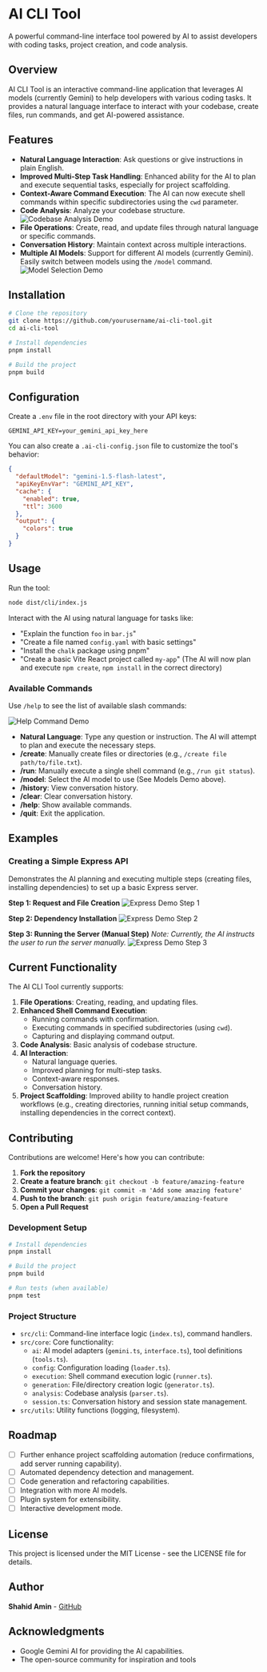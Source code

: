 # AI CLI Tool

A powerful command-line interface tool powered by AI to assist developers with coding tasks, project creation, and code analysis.

## Overview

AI CLI Tool is an interactive command-line application that leverages AI models (currently Gemini) to help developers with various coding tasks. It provides a natural language interface to interact with your codebase, create files, run commands, and get AI-powered assistance.

## Features

- **Natural Language Interaction**: Ask questions or give instructions in plain English.
- **Improved Multi-Step Task Handling**: Enhanced ability for the AI to plan and execute sequential tasks, especially for project scaffolding.
- **Context-Aware Command Execution**: The AI can now execute shell commands within specific subdirectories using the `cwd` parameter.
- **Code Analysis**: Analyze your codebase structure. ![Codebase Analysis Demo](./screenshots/codebase_analysis.png)
- **File Operations**: Create, read, and update files through natural language or specific commands.
- **Conversation History**: Maintain context across multiple interactions.
- **Multiple AI Models**: Support for different AI models (currently Gemini). Easily switch between models using the `/model` command. ![Model Selection Demo](./screenshots/models.png)

## Installation

```bash
# Clone the repository
git clone https://github.com/yourusername/ai-cli-tool.git
cd ai-cli-tool

# Install dependencies
pnpm install

# Build the project
pnpm build
```

## Configuration

Create a `.env` file in the root directory with your API keys:

```
GEMINI_API_KEY=your_gemini_api_key_here
```

You can also create a `.ai-cli-config.json` file to customize the tool's behavior:

```json
{
  "defaultModel": "gemini-1.5-flash-latest",
  "apiKeyEnvVar": "GEMINI_API_KEY",
  "cache": {
    "enabled": true,
    "ttl": 3600
  },
  "output": {
    "colors": true
  }
}
```

## Usage

Run the tool:

```bash
node dist/cli/index.js
```

Interact with the AI using natural language for tasks like:
- "Explain the function `foo` in `bar.js`"
- "Create a file named `config.yaml` with basic settings"
- "Install the `chalk` package using pnpm"
- "Create a basic Vite React project called `my-app`" (The AI will now plan and execute `npm create`, `npm install` in the correct directory)

### Available Commands

Use `/help` to see the list of available slash commands:

![Help Command Demo](./screenshots/help.png)

- **Natural Language**: Type any question or instruction. The AI will attempt to plan and execute the necessary steps.
- **/create**: Manually create files or directories (e.g., `/create file path/to/file.txt`).
- **/run**: Manually execute a single shell command (e.g., `/run git status`).
- **/model**: Select the AI model to use (See Models Demo above).
- **/history**: View conversation history.
- **/clear**: Clear conversation history.
- **/help**: Show available commands.
- **/quit**: Exit the application.

## Examples

### Creating a Simple Express API

Demonstrates the AI planning and executing multiple steps (creating files, installing dependencies) to set up a basic Express server.

**Step 1: Request and File Creation**
![Express Demo Step 1](./screenshots/express1.png)

**Step 2: Dependency Installation**
![Express Demo Step 2](./screenshots/express2.png)

**Step 3: Running the Server (Manual Step)**
*Note: Currently, the AI instructs the user to run the server manually.*
![Express Demo Step 3](./screenshots/express3.png)

## Current Functionality

The AI CLI Tool currently supports:

1.  **File Operations**: Creating, reading, and updating files.
2.  **Enhanced Shell Command Execution**:
    *   Running commands with confirmation.
    *   Executing commands in specified subdirectories (using `cwd`).
    *   Capturing and displaying command output.
3.  **Code Analysis**: Basic analysis of codebase structure.
4.  **AI Interaction**:
    *   Natural language queries.
    *   Improved planning for multi-step tasks.
    *   Context-aware responses.
    *   Conversation history.
5.  **Project Scaffolding**: Improved ability to handle project creation workflows (e.g., creating directories, running initial setup commands, installing dependencies in the correct context).

## Contributing

Contributions are welcome! Here's how you can contribute:

1.  **Fork the repository**
2.  **Create a feature branch**: `git checkout -b feature/amazing-feature`
3.  **Commit your changes**: `git commit -m 'Add some amazing feature'`
4.  **Push to the branch**: `git push origin feature/amazing-feature`
5.  **Open a Pull Request**

### Development Setup

```bash
# Install dependencies
pnpm install

# Build the project
pnpm build

# Run tests (when available)
pnpm test
```

### Project Structure

- `src/cli`: Command-line interface logic (`index.ts`), command handlers.
- `src/core`: Core functionality:
    - `ai`: AI model adapters (`gemini.ts`, `interface.ts`), tool definitions (`tools.ts`).
    - `config`: Configuration loading (`loader.ts`).
    - `execution`: Shell command execution logic (`runner.ts`).
    - `generation`: File/directory creation logic (`generator.ts`).
    - `analysis`: Codebase analysis (`parser.ts`).
    - `session.ts`: Conversation history and session state management.
- `src/utils`: Utility functions (logging, filesystem).

## Roadmap

- [ ] Further enhance project scaffolding automation (reduce confirmations, add server running capability).
- [ ] Automated dependency detection and management.
- [ ] Code generation and refactoring capabilities.
- [ ] Integration with more AI models.
- [ ] Plugin system for extensibility.
- [ ] Interactive development mode.

## License

This project is licensed under the MIT License - see the LICENSE file for details.

## Author

**Shahid Amin** - [GitHub](https://github.com/aminshahid573)

## Acknowledgments

- Google Gemini AI for providing the AI capabilities.
- The open-source community for inspiration and tools 